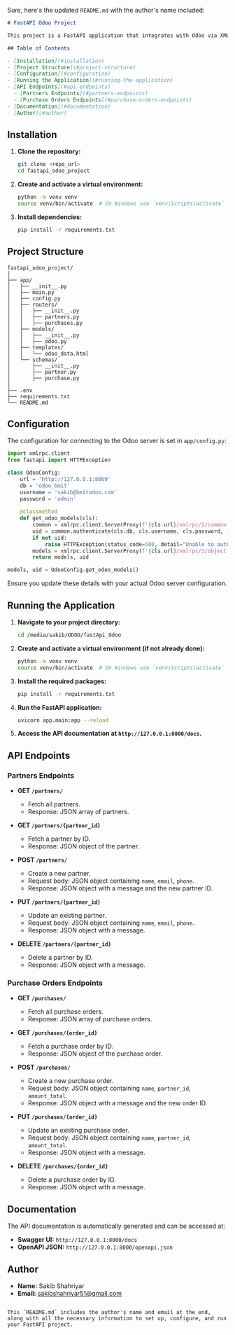 Sure, here's the updated `README.md` with the author's name included:

```markdown
# FastAPI Odoo Project

This project is a FastAPI application that integrates with Odoo via XML-RPC to manage partners and purchase orders.

## Table of Contents

- [Installation](#installation)
- [Project Structure](#project-structure)
- [Configuration](#configuration)
- [Running the Application](#running-the-application)
- [API Endpoints](#api-endpoints)
  - [Partners Endpoints](#partners-endpoints)
  - [Purchase Orders Endpoints](#purchase-orders-endpoints)
- [Documentation](#documentation)
- [Author](#author)
```
## Installation

1. **Clone the repository:**
   ```sh
   git clone <repo_url>
   cd fastapi_odoo_project
   ```

2. **Create and activate a virtual environment:**
   ```sh
   python -m venv venv
   source venv/bin/activate  # On Windows use `venv\Scripts\activate`
   ```

3. **Install dependencies:**
   ```sh
   pip install -r requirements.txt
   ```

## Project Structure

```
fastapi_odoo_project/
│
├── app/
│   ├── __init__.py
│   ├── main.py
│   ├── config.py
│   ├── routers/
│   │   ├── __init__.py
│   │   ├── partners.py
│   │   ├── purchases.py
│   ├── models/
│   │   ├── __init__.py
│   │   ├── odoo.py
│   ├── templates/
│   │   └── odoo_data.html
│   └── schemas/
│       ├── __init__.py
│       ├── partner.py
│       ├── purchase.py
│
├── .env
├── requirements.txt
└── README.md
```

## Configuration

The configuration for connecting to the Odoo server is set in `app/config.py`:

```python
import xmlrpc.client
from fastapi import HTTPException

class OdooConfig:
    url = 'http://127.0.0.1:8069'
    db = 'odoo_bmit'
    username = 'sakib@bmitodoo.com'
    password = 'admin'
    
    @classmethod
    def get_odoo_models(cls):
        common = xmlrpc.client.ServerProxy(f'{cls.url}/xmlrpc/2/common')
        uid = common.authenticate(cls.db, cls.username, cls.password, {})
        if not uid:
            raise HTTPException(status_code=500, detail="Unable to authenticate with Odoo")
        models = xmlrpc.client.ServerProxy(f'{cls.url}/xmlrpc/2/object')
        return models, uid

models, uid = OdooConfig.get_odoo_models()
```

Ensure you update these details with your actual Odoo server configuration.

## Running the Application

1. **Navigate to your project directory:**
   ```sh
   cd /media/sakib/ODOO/fastApi_Odoo
   ```

2. **Create and activate a virtual environment (if not already done):**
   ```sh
   python -m venv venv
   source venv/bin/activate  # On Windows use `venv\Scripts\activate`
   ```

3. **Install the required packages:**
   ```sh
   pip install -r requirements.txt
   ```

4. **Run the FastAPI application:**
   ```sh
   uvicorn app.main:app --reload
   ```

5. **Access the API documentation at `http://127.0.0.1:8000/docs`.**

## API Endpoints

### Partners Endpoints

- **GET `/partners/`**
  - Fetch all partners.
  - Response: JSON array of partners.

- **GET `/partners/{partner_id}`**
  - Fetch a partner by ID.
  - Response: JSON object of the partner.

- **POST `/partners/`**
  - Create a new partner.
  - Request body: JSON object containing `name`, `email`, `phone`.
  - Response: JSON object with a message and the new partner ID.

- **PUT `/partners/{partner_id}`**
  - Update an existing partner.
  - Request body: JSON object containing `name`, `email`, `phone`.
  - Response: JSON object with a message.

- **DELETE `/partners/{partner_id}`**
  - Delete a partner by ID.
  - Response: JSON object with a message.

### Purchase Orders Endpoints

- **GET `/purchases/`**
  - Fetch all purchase orders.
  - Response: JSON array of purchase orders.

- **GET `/purchases/{order_id}`**
  - Fetch a purchase order by ID.
  - Response: JSON object of the purchase order.

- **POST `/purchases/`**
  - Create a new purchase order.
  - Request body: JSON object containing `name`, `partner_id`, `amount_total`.
  - Response: JSON object with a message and the new order ID.

- **PUT `/purchases/{order_id}`**
  - Update an existing purchase order.
  - Request body: JSON object containing `name`, `partner_id`, `amount_total`.
  - Response: JSON object with a message.

- **DELETE `/purchases/{order_id}`**
  - Delete a purchase order by ID.
  - Response: JSON object with a message.

## Documentation

The API documentation is automatically generated and can be accessed at:

- **Swagger UI:** `http://127.0.0.1:8000/docs`
- **OpenAPI JSON:** `http://127.0.0.1:8000/openapi.json`

## Author

- **Name:** Sakib Shahriyar
- **Email:** sakibshahriyar51@gmail.com
```

This `README.md` includes the author's name and email at the end, along with all the necessary information to set up, configure, and run your FastAPI project.